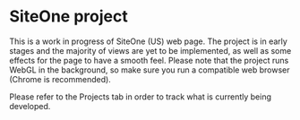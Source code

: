 # SiteOne project

This is a work in progress of SiteOne (US) web page. The project is in early stages and the majority of views are yet to be implemented, as well as some effects for the page to have a smooth feel. Please note that the project runs WebGL in the background, so make sure you run a compatible web browser (Chrome is recommended).

Please refer to the Projects tab in order to track what is currently being developed.
